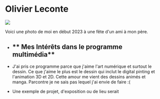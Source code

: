 # Olivier Leconte

 <img src="https://github.com/user-attachments/assets/53958a5d-1a2d-40e4-87fd-d039363a2912">


Voici une photo de moi en début 2023 à une fête d'un ami à mon père.


- ## ** Mes Intérêts dans le programme multimédia**
- J'ai pris ce programme parce que j'aime l'art numérique et surtout le dessin. Ce que j'aime le plus est le dessin qui inclut le digital pinting et l'animation 3D et 2D. Cette amour me vient des dessins animés et manga. Parcontre je ne sais pas lequel j'ai envie de faire :(

- Une exemple de projet, d'exposition ou de lieu serait 
